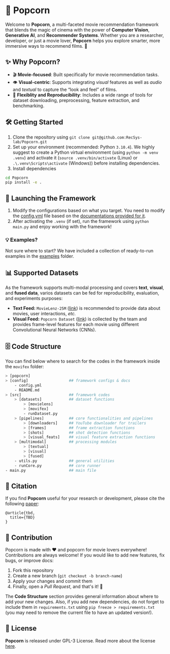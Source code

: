 # 🍿 Popcorn

Welcome to **Popcorn**, a multi-faceted movie recommendation framework that blends the magic of cinema with the power of **Computer Vision**, **Generative AI**, and **Recommender Systems**.
Whether you are a researcher, developer, or just a movie lover, **Popcorn** helps you explore smarter, more immersive ways to recommend films. 🎥

## ✨ Why Popcorn?

- 🎬 **Movie-focused**: Built specifically for movie recommendation tasks.
- 👁️ **Visual-centric**: Supports integrating *visual* features as well as *audio* and *textual* to capture the “look and feel” of films.
- 🧩 **Flexiblity and Reproducibility**: Includes a wide range of tools for dataset downloading, preprocessing, feature extraction, and benchmarking.

## 🛠️ Getting Started

1. Clone the repository using `git clone git@github.com:RecSys-lab/Popcorn.git`
2. Set up your environment (recommended: Python `3.10.4`). We highly suggest to create a Python virtual environment (using `python -m venv .venv`) and activate it (`source .venv/bin/activate` (Linux) or `.\.venv\Scripts\activate` (Windows)) before installing dependencies.
3. Install dependencies

```bash
cd Popcorn
pip install -e .
```

## 🚀 Launching the Framework

1. Modify the configurations based on what you target. You need to modify the [config.yml](/popcorn/config/config.yml) file based on the [documentations provided for it](/popcorn/config/config.yml).
2. After activating the `.venv` (if set), run the framework using `python main.py` and enjoy working with the framework!

### 💡 Examples?

Not sure where to start? We have included a collection of ready-to-run examples in the [examples](/examples/) folder.

## 📊 Supported Datasets

As the framework supports multi-modal processing and covers **text**, **visual**, and **fused data**, varios datasets can be fed for reproducibility, evaluation, and experiments purposes:

- **Text Feed:** `MovieLenz-25M` ([link](https://grouplens.org/datasets/movielens/25m/)) is recommended to provide data about movies, user interactions, _etc._
- **Visual Feed:** `Popcorn Dataset` ([link](https://huggingface.co/datasets/alitourani/Popcorn_Dataset)) is collected by the team and provides frame-level features for each movie using different Convolutional Neural Networks (CNNs).

## 🗄️ Code Structure

You can find below where to search for the codes in the framework inside the `movifex` folder:

```bash
> [popcorn]
> [config]                  ## framework configs & docs
    - config.yml
    - README.md
> [src]                     ## framework codes
    > [datasets]            ## dataset functions
        > [movielens]
        > [movifex]
        - runDataset.py
    > [pipelines]           ## core functionalities and pipelines
        > [downloaders]     ## YouTube downloader for trailers
        > [frames]          ## frame extraction functions
        > [shots]           ## shot detection functions
        > [visual_feats]    ## visual feature extraction functions
    > [multimodal]          ## processing modules
        > [textual]
        > [visual]
        > [fused]
    - utils.py              ## general utilities
    - runCore.py            ## core runner
- main.py                   ## main file
```

## 📝 Citation

If you find **Popcorn** useful for your research or development, please cite the following [paper](#):

```
@article{tbd,
  title={TBD}
}
```

## 🤝 Contribution

Popcorn is made with ❤️ and popcorn for movie lovers everywhere! Contributions are always welcome! If you would like to add new features, fix bugs, or improve docs:

1. Fork this repository
2. Create a new branch (`git checkout -b branch-name`)
3. Apply your changes and commit them
4. Finally, open a *Pull Request*, and that's it! 🍿

The **Code Structure** section provides general information about where to add your new changes. Also, if you add new dependencies, do not forget to include them in `requirements.txt` using `pip freeze > requirements.txt` (you may need to remove the current file to have an updated version!).

## 📜 License

**Popcorn** is released under GPL-3 License. Read more about the license [here](/LICENSE).
